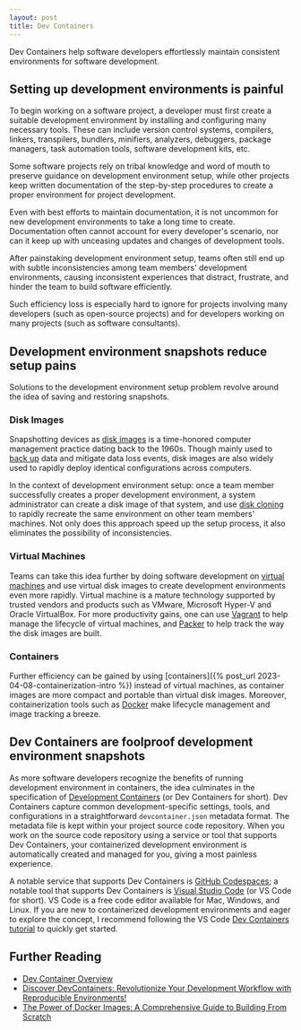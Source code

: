 ```yaml
---
layout: post
title: Dev Containers
---
```


Dev Containers help software developers effortlessly maintain consistent environments for software development.

## Setting up development environments is painful

To begin working on a software project, a developer must first create a suitable development environment by installing and configuring many necessary tools. These can include version control systems, compilers, linkers, transpilers, bundlers, minifiers, analyzers, debuggers, package managers, task automation tools, software development kits, etc.

Some software projects rely on tribal knowledge and word of mouth to preserve guidance on development environment setup, while other projects keep written documentation of the step-by-step procedures to create a proper environment for project development.

Even with best efforts to maintain documentation, it is not uncommon for new development environments to take a long time to create. Documentation often cannot account for every developer's scenario, nor can it keep up with unceasing updates and changes of development tools.

After painstaking development environment setup, teams often still end up with subtle inconsistencies among team members' development environments, causing inconsistent experiences that distract, frustrate, and hinder the team to build software efficiently.

Such efficiency loss is especially hard to ignore for projects involving many developers (such as open-source projects) and for developers working on many projects (such as software consultants).

## Development environment snapshots reduce setup pains

Solutions to the development environment setup problem revolve around the idea of saving and restoring snapshots.

### Disk Images

Snapshotting devices as [disk images](https://en.wikipedia.org/wiki/Disk_image) is a time-honored computer management practice dating back to the 1960s. Though mainly used to [back up](https://en.wikipedia.org/wiki/Backup) data and mitigate data loss events, disk images are also widely used to rapidly deploy identical configurations across computers.

In the context of development environment setup: once a team member successfully creates a proper development environment, a system administrator can create a disk image of that system, and use [disk cloning](https://en.wikipedia.org/wiki/Disk_cloning) to rapidly recreate the same environment on other team members' machines. Not only does this approach speed up the setup process, it also eliminates the possibility of inconsistencies.

### Virtual Machines

Teams can take this idea further by doing software development on [virtual machines](https://en.wikipedia.org/wiki/Virtual_machine) and use virtual disk images to create development environments even more rapidly. Virtual machine is a mature technology supported by trusted vendors and products such as VMware, Microsoft Hyper-V and Oracle VirtualBox. For more productivity gains, one can use [Vagrant](https://www.vagrantup.com/) to help manage the lifecycle of virtual machines, and [Packer](https://www.packer.io/) to help track the way the disk images are built.

### Containers

Further efficiency can be gained by using [containers]({% post_url 2023-04-08-containerization-intro %}) instead of virtual machines, as container images are more compact and portable than virtual disk images. Moreover, containerization tools such as [Docker](<https://en.wikipedia.org/wiki/Docker_(software)>) make lifecycle management and image tracking a breeze.

## Dev Containers are foolproof development environment snapshots

As more software developers recognize the benefits of running development environment in containers, the idea culminates in the specification of [Development Containers](https://containers.dev/) (or Dev Containers for short). Dev Containers capture common development-specific settings, tools, and configurations in a straightforward `devcontainer.json` metadata format. The metadata file is kept within your project source code repository. When you work on the source code repository using a service or tool that supports Dev Containers, your containerized development environment is automatically created and managed for you, giving a most painless experience.

A notable service that supports Dev Containers is [GitHub Codespaces](https://docs.github.com/en/codespaces/overview); a notable tool that supports Dev Containers is [Visual Studio Code](https://en.wikipedia.org/wiki/Visual_Studio_Code) (or VS Code for short). VS Code is a free code editor available for Mac, Windows, and Linux. If you are new to containerized development environments and eager to explore the concept, I recommend following the VS Code [Dev Containers tutorial](http://aka.ms/vscode-remote/containers/tutorial) to quickly get started.

## Further Reading

- [Dev Container Overview](https://containers.dev/overview)
- [Discover DevContainers: Revolutionize Your Development Workflow with Reproducible Environments!](https://mihaibojin.medium.com/discover-devcontainers-revolutionize-your-development-workflow-with-reproducible-environments-e0e7b62495e3)
- [The Power of Docker Images: A Comprehensive Guide to Building From Scratch](https://dzone.com/articles/the-power-of-docker-images-a-comprehensive-guide-t)
